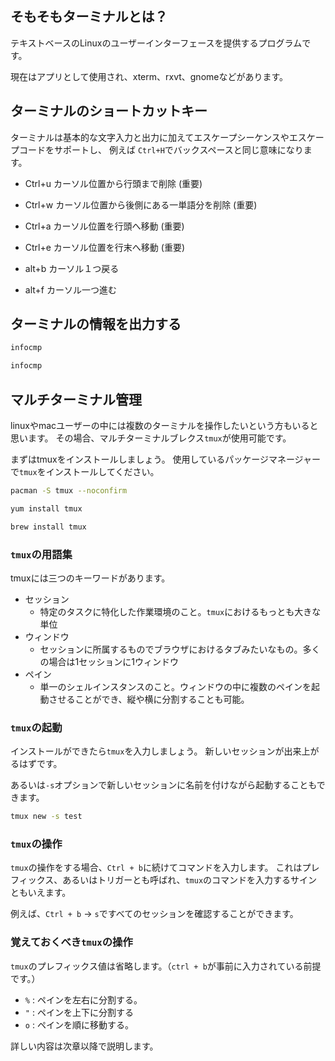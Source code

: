 


## そもそもターミナルとは？

テキストベースのLinuxのユーザーインターフェースを提供するプログラムです。

現在はアプリとして使用され、xterm、rxvt、gnomeなどがあります。


## ターミナルのショートカットキー

ターミナルは基本的な文字入力と出力に加えてエスケープシーケンスやエスケープコードをサポートし、
例えば
`Ctrl+H`でバックスペースと同じ意味になります。



- Ctrl+u カーソル位置から行頭まで削除 (重要)
- Ctrl+w カーソル位置から後側にある一単語分を削除 (重要)
- Ctrl+a カーソル位置を行頭へ移動 (重要)
- Ctrl+e カーソル位置を行末へ移動 (重要)


- alt+b カーソル１つ戻る
- alt+f カーソル一つ進む


## ターミナルの情報を出力する

```sh
infocmp
```


```sh
infocmp
```




## マルチターミナル管理

linuxやmacユーザーの中には複数のターミナルを操作したいという方もいると思います。
その場合、マルチターミナルブレクス`tmux`が使用可能です。

まずはtmuxをインストールしましょう。
使用しているパッケージマネージャーで`tmux`をインストールしてください。

```sh
pacman -S tmux --noconfirm
```

```sh
yum install tmux
```

```sh
brew install tmux
```


### `tmux`の用語集

tmuxには三つのキーワードがあります。

- セッション
    - 特定のタスクに特化した作業環境のこと。`tmux`におけるもっとも大きな単位
- ウィンドウ
    - セッションに所属するものでブラウザにおけるタブみたいなもの。多くの場合は1セッションに1ウィンドウ
- ペイン
    - 単一のシェルインスタンスのこと。ウィンドウの中に複数のペインを起動させることができ、縦や横に分割することも可能。


### `tmux`の起動

インストールができたら`tmux`を入力しましょう。
新しいセッションが出来上がるはずです。

あるいは`-s`オプションで新しいセッションに名前を付けながら起動することもできます。

```sh
tmux new -s test
```

### `tmux`の操作

`tmux`の操作をする場合、`Ctrl + b`に続けてコマンドを入力します。
これはプレフィックス、あるいはトリガーとも呼ばれ、`tmux`のコマンドを入力するサインともいえます。

例えば、`Ctrl + b` → `s`ですべてのセッションを確認することができます。


### 覚えておくべき`tmux`の操作

`tmux`のプレフィックス値は省略します。（`ctrl + b`が事前に入力されている前提です。）


- `%` : ペインを左右に分割する。
- `"` : ペインを上下に分割する
- `o` : ペインを順に移動する。

詳しい内容は次章以降で説明します。
















